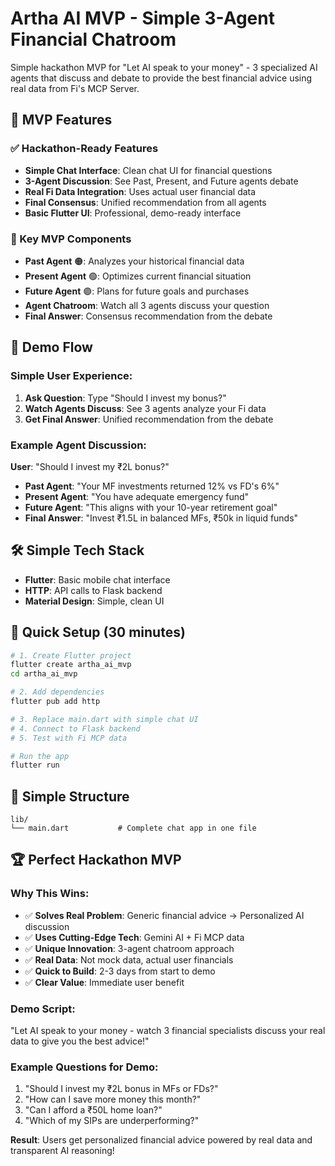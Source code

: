 # Artha AI MVP - Simple 3-Agent Financial Chatroom

Simple hackathon MVP for "Let AI speak to your money" - 3 specialized AI agents that discuss and debate to provide the best financial advice using real data from Fi's MCP Server.

## 🎯 MVP Features

### ✅ Hackathon-Ready Features
- **Simple Chat Interface**: Clean chat UI for financial questions
- **3-Agent Discussion**: See Past, Present, and Future agents debate
- **Real Fi Data Integration**: Uses actual user financial data
- **Final Consensus**: Unified recommendation from all agents
- **Basic Flutter UI**: Professional, demo-ready interface

### 🚀 Key MVP Components
- **Past Agent** 🟠: Analyzes your historical financial data
- **Present Agent** 🟢: Optimizes current financial situation  
- **Future Agent** 🟣: Plans for future goals and purchases
- **Agent Chatroom**: Watch all 3 agents discuss your question
- **Final Answer**: Consensus recommendation from the debate

## 📱 Demo Flow

### Simple User Experience:
1. **Ask Question**: Type "Should I invest my bonus?" 
2. **Watch Agents Discuss**: See 3 agents analyze your Fi data
3. **Get Final Answer**: Unified recommendation from the debate

### Example Agent Discussion:
**User**: "Should I invest my ₹2L bonus?"
- **Past Agent**: "Your MF investments returned 12% vs FD's 6%"  
- **Present Agent**: "You have adequate emergency fund"
- **Future Agent**: "This aligns with your 10-year retirement goal"
- **Final Answer**: "Invest ₹1.5L in balanced MFs, ₹50k in liquid funds"

## 🛠️ Simple Tech Stack

- **Flutter**: Basic mobile chat interface
- **HTTP**: API calls to Flask backend
- **Material Design**: Simple, clean UI

## 🚀 Quick Setup (30 minutes)

```bash
# 1. Create Flutter project
flutter create artha_ai_mvp
cd artha_ai_mvp

# 2. Add dependencies
flutter pub add http

# 3. Replace main.dart with simple chat UI
# 4. Connect to Flask backend
# 5. Test with Fi MCP data

# Run the app
flutter run
```

## 📁 Simple Structure

```
lib/
└── main.dart           # Complete chat app in one file
```

## 🏆 Perfect Hackathon MVP

### Why This Wins:
- ✅ **Solves Real Problem**: Generic financial advice → Personalized AI discussion
- ✅ **Uses Cutting-Edge Tech**: Gemini AI + Fi MCP data
- ✅ **Unique Innovation**: 3-agent chatroom approach  
- ✅ **Real Data**: Not mock data, actual user financials
- ✅ **Quick to Build**: 2-3 days from start to demo
- ✅ **Clear Value**: Immediate user benefit

### Demo Script:
"Let AI speak to your money - watch 3 financial specialists discuss your real data to give you the best advice!"

### Example Questions for Demo:
1. "Should I invest my ₹2L bonus in MFs or FDs?"
2. "How can I save more money this month?"  
3. "Can I afford a ₹50L home loan?"
4. "Which of my SIPs are underperforming?"

**Result**: Users get personalized financial advice powered by real data and transparent AI reasoning!
